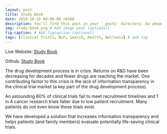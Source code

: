```yaml
---
layout: post
title: Study Book
date: 2019-10-16 00:00:00 +0300
description: You’ll find this post in your `_posts` directory. Go ahead and edit it and re-build the site to see your changes. # Add post description (optional)
img: study-book.png # Add image post (optional)
fig-caption: # Add figcaption (optional)
tags: [Clinical Trials, NLP, Search, Health, Wellness] # add tag
---
```


Live Website: [Study Book](https://studybookapp.netlify.com/)

Github: [Study Book](https://github.com/build-week-072019-clinical-trial-finder) 

The drug development process is in crisis. Returns on R&D have been decreasing for decades and fewer drugs are reaching the market. One contributing factor to this crisis is the lack of information transparency in the clinical trial market (a key part of the drug development process).

An astounding 80% of clinical trials fail to meet recruitment timelines and 1 in 4 cancer research trials falter due to low patient recruitment. Many patients do not even know these trials exist.

We have developed a solution that increases information transparency and helps patients (and family members) evaluate potentially life-saving clinical trials.

